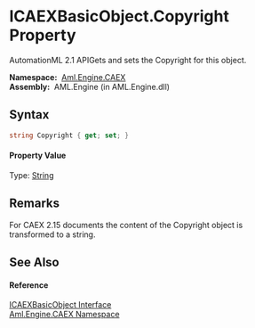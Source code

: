 ICAEXBasicObject.Copyright Property
===================================
AutomationML 2.1 APIGets and sets the Copyright for this object.

  **Namespace:**  [Aml.Engine.CAEX][1]  
  **Assembly:**  AML.Engine (in AML.Engine.dll)

Syntax
------

```csharp
string Copyright { get; set; }
```

#### Property Value
Type: [String][2]

Remarks
-------
 For CAEX 2.15 documents the content of the Copyright object is transformed to a string. 

See Also
--------

#### Reference
[ICAEXBasicObject Interface][3]  
[Aml.Engine.CAEX Namespace][1]  

[1]: ../README.md
[2]: https://docs.microsoft.com/dotnet/api/system.string
[3]: README.md
[4]: https://www.automationml.org
[5]: ../../icons/logoShade.png